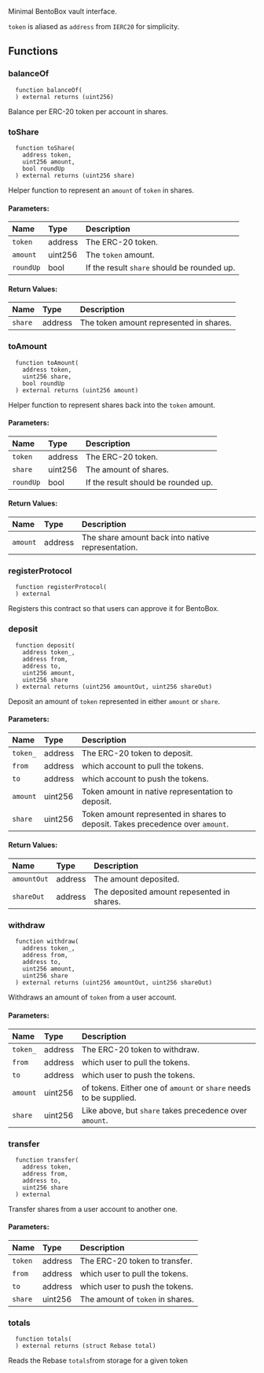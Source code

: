 Minimal BentoBox vault interface.

`token` is aliased as `address` from `IERC20` for simplicity.

## Functions

### balanceOf

```solidity
  function balanceOf(
  ) external returns (uint256)
```

Balance per ERC-20 token per account in shares.

### toShare

```solidity
  function toShare(
    address token,
    uint256 amount,
    bool roundUp
  ) external returns (uint256 share)
```

Helper function to represent an `amount` of `token` in shares.

#### Parameters:

| Name      | Type    | Description                                 |
| :-------- | :------ | :------------------------------------------ |
| `token`   | address | The ERC-20 token.                           |
| `amount`  | uint256 | The `token` amount.                         |
| `roundUp` | bool    | If the result `share` should be rounded up. |

#### Return Values:

| Name    | Type    | Description                             |
| :------ | :------ | :-------------------------------------- |
| `share` | address | The token amount represented in shares. |

### toAmount

```solidity
  function toAmount(
    address token,
    uint256 share,
    bool roundUp
  ) external returns (uint256 amount)
```

Helper function to represent shares back into the `token` amount.

#### Parameters:

| Name      | Type    | Description                         |
| :-------- | :------ | :---------------------------------- |
| `token`   | address | The ERC-20 token.                   |
| `share`   | uint256 | The amount of shares.               |
| `roundUp` | bool    | If the result should be rounded up. |

#### Return Values:

| Name     | Type    | Description                                       |
| :------- | :------ | :------------------------------------------------ |
| `amount` | address | The share amount back into native representation. |

### registerProtocol

```solidity
  function registerProtocol(
  ) external
```

Registers this contract so that users can approve it for BentoBox.

### deposit

```solidity
  function deposit(
    address token_,
    address from,
    address to,
    uint256 amount,
    uint256 share
  ) external returns (uint256 amountOut, uint256 shareOut)
```

Deposit an amount of `token` represented in either `amount` or `share`.

#### Parameters:

| Name     | Type    | Description                                                                    |
| :------- | :------ | :----------------------------------------------------------------------------- |
| `token_` | address | The ERC-20 token to deposit.                                                   |
| `from`   | address | which account to pull the tokens.                                              |
| `to`     | address | which account to push the tokens.                                              |
| `amount` | uint256 | Token amount in native representation to deposit.                              |
| `share`  | uint256 | Token amount represented in shares to deposit. Takes precedence over `amount`. |

#### Return Values:

| Name        | Type    | Description                                |
| :---------- | :------ | :----------------------------------------- |
| `amountOut` | address | The amount deposited.                      |
| `shareOut`  | address | The deposited amount repesented in shares. |

### withdraw

```solidity
  function withdraw(
    address token_,
    address from,
    address to,
    uint256 amount,
    uint256 share
  ) external returns (uint256 amountOut, uint256 shareOut)
```

Withdraws an amount of `token` from a user account.

#### Parameters:

| Name     | Type    | Description                                                        |
| :------- | :------ | :----------------------------------------------------------------- |
| `token_` | address | The ERC-20 token to withdraw.                                      |
| `from`   | address | which user to pull the tokens.                                     |
| `to`     | address | which user to push the tokens.                                     |
| `amount` | uint256 | of tokens. Either one of `amount` or `share` needs to be supplied. |
| `share`  | uint256 | Like above, but `share` takes precedence over `amount`.            |

### transfer

```solidity
  function transfer(
    address token,
    address from,
    address to,
    uint256 share
  ) external
```

Transfer shares from a user account to another one.

#### Parameters:

| Name    | Type    | Description                      |
| :------ | :------ | :------------------------------- |
| `token` | address | The ERC-20 token to transfer.    |
| `from`  | address | which user to pull the tokens.   |
| `to`    | address | which user to push the tokens.   |
| `share` | uint256 | The amount of `token` in shares. |

### totals

```solidity
  function totals(
  ) external returns (struct Rebase total)
```

Reads the Rebase `totals`from storage for a given token
